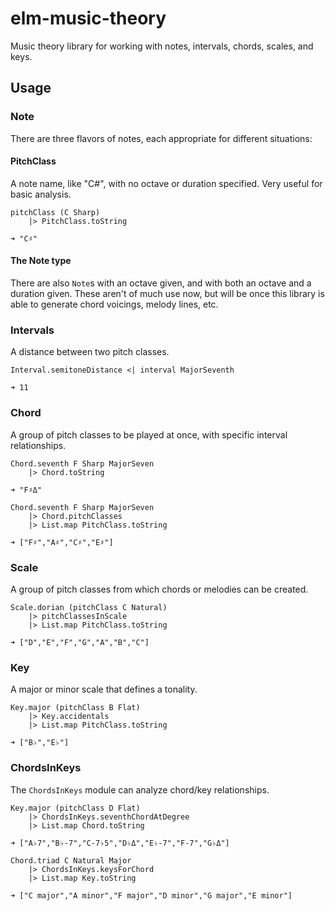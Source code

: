 # elm-music-theory
Music theory library for working with notes, intervals, chords, scales, and keys.

## Usage

### Note
There are three flavors of notes, each appropriate for different situations:

#### PitchClass
A note name, like "C#", with no octave or duration specified. Very useful for basic analysis.

```
pitchClass (C Sharp)
    |> PitchClass.toString

➜ "C♯"
```

#### The Note type
There are also `Note`s with an octave given, and with both an octave and a duration given. These aren't of much use now, but will be once this library is able to generate chord voicings, melody lines, etc.

### Intervals
A distance between two pitch classes.
```
Interval.semitoneDistance <| interval MajorSeventh
    
➜ 11
```

### Chord
A group of pitch classes to be played at once, with specific interval relationships.

```
Chord.seventh F Sharp MajorSeven
    |> Chord.toString

➜ "F♯Δ"

Chord.seventh F Sharp MajorSeven
    |> Chord.pitchClasses
    |> List.map PitchClass.toString

➜ ["F♯","A♯","C♯","E♯"]
```

### Scale
A group of pitch classes from which chords or melodies can be created.

```
Scale.dorian (pitchClass C Natural)
    |> pitchClassesInScale
    |> List.map PitchClass.toString
    
➜ ["D","E","F","G","A","B","C"]
```

### Key
A major or minor scale that defines a tonality.

```
Key.major (pitchClass B Flat)
    |> Key.accidentals
    |> List.map PitchClass.toString
    
➜ ["B♭","E♭"]
```

### ChordsInKeys
The `ChordsInKeys` module can analyze chord/key relationships.
```
Key.major (pitchClass D Flat)
    |> ChordsInKeys.seventhChordAtDegree
    |> List.map Chord.toString

➜ ["A♭7","B♭-7","C-7♭5","D♭Δ","E♭-7","F-7","G♭Δ"]

Chord.triad C Natural Major
    |> ChordsInKeys.keysForChord
    |> List.map Key.toString
    
➜ ["C major","A minor","F major","D minor","G major","E minor"]
```
